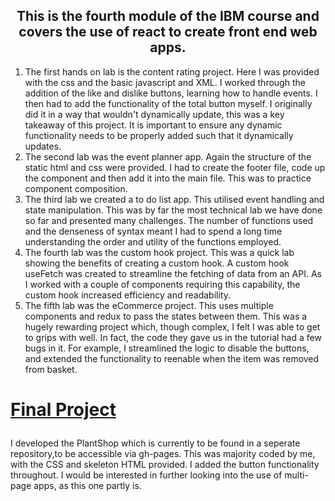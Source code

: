 
<h2 align = 'center'>
This is the fourth module of the IBM course and covers the use of react to create front end web apps.
</h2>
<ol>
<li>The first hands on lab is the content rating project. Here I was provided with the css and the basic javascript and XML. I worked through the addition of the like and dislike buttons, learning how to handle events. I then had to add the functionality of the total button myself. I originally did it in a way that wouldn't dynamically update, this was a key takeaway of this project. It is important to ensure any dynamic functionality needs to be properly added such that it dynamically updates.</li>
<li>The second lab was the event planner app. Again the structure of the static html and css were provided. I had to create the footer file, code up the component and then add it into the main file. This was to practice component composition.</li>
<li> The third lab we created a to do list app. This utilised  event handling and state manipulation. This was by far the most technical lab we have done so far and presented many challenges. The number of functions used and the denseness of syntax meant I had to spend a long time understanding the order and utility of the functions employed.</li>
<li> The fourth lab was the custom hook project. This was a quick lab showing the benefits of creating a custom hook. A custom hook useFetch was created to streamline the fetching of data from an API. As I worked with a couple of components requiring this capability, the custom hook increased efficiency and readability.</li>
<li> The fifth lab was the eCommerce project. This uses multiple components and redux to pass the states between them. This was a hugely rewarding project which, though complex, I felt I was able to get to grips with well. In fact, the code they gave us in the tutorial had a few bugs in it. For example, I streamlined the logic to disable the buttons, and extended the functionality to reenable when the item was removed from basket.</li>
</ol>
<a href="https://Joeladams02.github.io/PlantShop">
<h3 style="font-size: 2em;">Final Project</h3></a>
<p>I developed the PlantShop which is currently to be found in a seperate repository,to be accessible via gh-pages. This was majority coded by me, with the CSS and skeleton HTML provided. I added the button functionality throughout. I would be interested in further looking into the use of multi-page apps, as this one partly is.</p>
</html>
